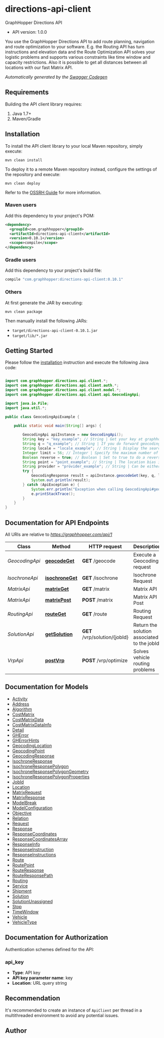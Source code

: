 # directions-api-client

GraphHopper Directions API
- API version: 1.0.0

You use the GraphHopper Directions API to add route planning, navigation and route optimization to your software. E.g. the Routing API has turn instructions and elevation data and the Route Optimization API solves your logistic problems and supports various constraints like time window and capacity restrictions. Also it is possible to get all distances between all locations with our fast Matrix API.


*Automatically generated by the [Swagger Codegen](https://github.com/swagger-api/swagger-codegen)*


## Requirements

Building the API client library requires:
1. Java 1.7+
2. Maven/Gradle

## Installation

To install the API client library to your local Maven repository, simply execute:

```shell
mvn clean install
```

To deploy it to a remote Maven repository instead, configure the settings of the repository and execute:

```shell
mvn clean deploy
```

Refer to the [OSSRH Guide](http://central.sonatype.org/pages/ossrh-guide.html) for more information.

### Maven users

Add this dependency to your project's POM:

```xml
<dependency>
  <groupId>com.graphhopper</groupId>
  <artifactId>directions-api-client</artifactId>
  <version>0.10.1</version>
  <scope>compile</scope>
</dependency>
```

### Gradle users

Add this dependency to your project's build file:

```groovy
compile "com.graphhopper:directions-api-client:0.10.1"
```

### Others

At first generate the JAR by executing:

```shell
mvn clean package
```

Then manually install the following JARs:

* `target/directions-api-client-0.10.1.jar`
* `target/lib/*.jar`

## Getting Started

Please follow the [installation](#installation) instruction and execute the following Java code:

```java

import com.graphhopper.directions.api.client.*;
import com.graphhopper.directions.api.client.auth.*;
import com.graphhopper.directions.api.client.model.*;
import com.graphhopper.directions.api.client.api.GeocodingApi;

import java.io.File;
import java.util.*;

public class GeocodingApiExample {

    public static void main(String[] args) {
        
        GeocodingApi apiInstance = new GeocodingApi();
        String key = "key_example"; // String | Get your key at graphhopper.com
        String q = "q_example"; // String | If you do forward geocoding, then this would be a textual description of the address you are looking for
        String locale = "locale_example"; // String | Display the search results for the specified locale. Currently French (fr), English (en), German (de) and Italian (it) are supported. If the locale wasn't found the default (en) is used.
        Integer limit = 56; // Integer | Specify the maximum number of returned results
        Boolean reverse = true; // Boolean | Set to true to do a reverse Geocoding request, see point parameter
        String point = "point_example"; // String | The location bias in the format 'latitude,longitude' e.g. point=45.93272,11.58803
        String provider = "provider_example"; // String | Can be either, default, nominatim, opencagedata
        try {
            GeocodingResponse result = apiInstance.geocodeGet(key, q, locale, limit, reverse, point, provider);
            System.out.println(result);
        } catch (ApiException e) {
            System.err.println("Exception when calling GeocodingApi#geocodeGet");
            e.printStackTrace();
        }
    }
}

```

## Documentation for API Endpoints

All URIs are relative to *https://graphhopper.com/api/1*

Class | Method | HTTP request | Description
------------ | ------------- | ------------- | -------------
*GeocodingApi* | [**geocodeGet**](docs/GeocodingApi.md#geocodeGet) | **GET** /geocode | Execute a Geocoding request
*IsochroneApi* | [**isochroneGet**](docs/IsochroneApi.md#isochroneGet) | **GET** /isochrone | Isochrone Request
*MatrixApi* | [**matrixGet**](docs/MatrixApi.md#matrixGet) | **GET** /matrix | Matrix API
*MatrixApi* | [**matrixPost**](docs/MatrixApi.md#matrixPost) | **POST** /matrix | Matrix API Post
*RoutingApi* | [**routeGet**](docs/RoutingApi.md#routeGet) | **GET** /route | Routing Request
*SolutionApi* | [**getSolution**](docs/SolutionApi.md#getSolution) | **GET** /vrp/solution/{jobId} | Return the solution associated to the jobId
*VrpApi* | [**postVrp**](docs/VrpApi.md#postVrp) | **POST** /vrp/optimize | Solves vehicle routing problems


## Documentation for Models

 - [Activity](docs/Activity.md)
 - [Address](docs/Address.md)
 - [Algorithm](docs/Algorithm.md)
 - [CostMatrix](docs/CostMatrix.md)
 - [CostMatrixData](docs/CostMatrixData.md)
 - [CostMatrixDataInfo](docs/CostMatrixDataInfo.md)
 - [Detail](docs/Detail.md)
 - [GHError](docs/GHError.md)
 - [GHErrorHints](docs/GHErrorHints.md)
 - [GeocodingLocation](docs/GeocodingLocation.md)
 - [GeocodingPoint](docs/GeocodingPoint.md)
 - [GeocodingResponse](docs/GeocodingResponse.md)
 - [IsochroneResponse](docs/IsochroneResponse.md)
 - [IsochroneResponsePolygon](docs/IsochroneResponsePolygon.md)
 - [IsochroneResponsePolygonGeometry](docs/IsochroneResponsePolygonGeometry.md)
 - [IsochroneResponsePolygonProperties](docs/IsochroneResponsePolygonProperties.md)
 - [JobId](docs/JobId.md)
 - [Location](docs/Location.md)
 - [MatrixRequest](docs/MatrixRequest.md)
 - [MatrixResponse](docs/MatrixResponse.md)
 - [ModelBreak](docs/ModelBreak.md)
 - [ModelConfiguration](docs/ModelConfiguration.md)
 - [Objective](docs/Objective.md)
 - [Relation](docs/Relation.md)
 - [Request](docs/Request.md)
 - [Response](docs/Response.md)
 - [ResponseCoordinates](docs/ResponseCoordinates.md)
 - [ResponseCoordinatesArray](docs/ResponseCoordinatesArray.md)
 - [ResponseInfo](docs/ResponseInfo.md)
 - [ResponseInstruction](docs/ResponseInstruction.md)
 - [ResponseInstructions](docs/ResponseInstructions.md)
 - [Route](docs/Route.md)
 - [RoutePoint](docs/RoutePoint.md)
 - [RouteResponse](docs/RouteResponse.md)
 - [RouteResponsePath](docs/RouteResponsePath.md)
 - [Routing](docs/Routing.md)
 - [Service](docs/Service.md)
 - [Shipment](docs/Shipment.md)
 - [Solution](docs/Solution.md)
 - [SolutionUnassigned](docs/SolutionUnassigned.md)
 - [Stop](docs/Stop.md)
 - [TimeWindow](docs/TimeWindow.md)
 - [Vehicle](docs/Vehicle.md)
 - [VehicleType](docs/VehicleType.md)


## Documentation for Authorization

Authentication schemes defined for the API:
### api_key

- **Type**: API key
- **API key parameter name**: key
- **Location**: URL query string


## Recommendation

It's recommended to create an instance of `ApiClient` per thread in a multithreaded environment to avoid any potential issues.

## Author




